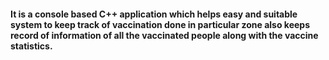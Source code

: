 #### It is a console based C++ application which helps easy and suitable system to keep track of vaccination done in particular zone also keeps record of information of all the vaccinated people along with the vaccine statistics.
